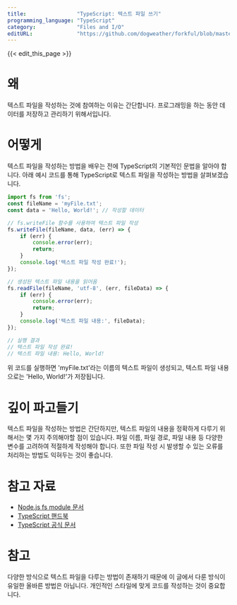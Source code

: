 ```yaml
---
title:                "TypeScript: 텍스트 파일 쓰기"
programming_language: "TypeScript"
category:             "Files and I/O"
editURL:              "https://github.com/dogweather/forkful/blob/master/content/ko/typescript/writing-a-text-file.md"
---
```


{{< edit_this_page >}}

# 왜

텍스트 파일을 작성하는 것에 참여하는 이유는 간단합니다. 프로그래밍을 하는 동안 데이터를 저장하고 관리하기 위해서입니다.

# 어떻게

텍스트 파일을 작성하는 방법을 배우는 전에 TypeScript의 기본적인 문법을 알아야 합니다. 아래 예시 코드를 통해 TypeScript로 텍스트 파일을 작성하는 방법을 살펴보겠습니다.

```TypeScript
import fs from 'fs';
const fileName = 'myFile.txt';
const data = 'Hello, World!'; // 작성할 데이터

// fs.writeFile 함수를 사용하여 텍스트 파일 작성
fs.writeFile(fileName, data, (err) => {
    if (err) {
        console.error(err);
        return;
    }
    console.log('텍스트 파일 작성 완료!');
});

// 생성된 텍스트 파일 내용을 읽어옴
fs.readFile(fileName, 'utf-8', (err, fileData) => {
    if (err) {
        console.error(err);
        return;
    }
    console.log('텍스트 파일 내용:', fileData);
});

// 실행 결과
// 텍스트 파일 작성 완료!
// 텍스트 파일 내용: Hello, World!
```

위 코드를 실행하면 'myFile.txt'라는 이름의 텍스트 파일이 생성되고, 텍스트 파일 내용으로는 'Hello, World!'가 저장됩니다.

# 깊이 파고들기

텍스트 파일을 작성하는 방법은 간단하지만, 텍스트 파일의 내용을 정확하게 다루기 위해서는 몇 가지 주의해야할 점이 있습니다. 파일 이름, 파일 경로, 파일 내용 등 다양한 변수를 고려하여 적절하게 작성해야 합니다. 또한 파일 작성 시 발생할 수 있는 오류를 처리하는 방법도 익혀두는 것이 좋습니다.

# 참고 자료

- [Node.js fs module 문서](https://nodejs.org/api/fs.html)
- [TypeScript 핸드북](https://typescript-kr.github.io/pages/handbook/basic-types.html)
- [TypeScript 공식 문서](https://www.typescriptlang.org/docs/handbook/intro.html)

# 참고

다양한 방식으로 텍스트 파일을 다루는 방법이 존재하기 때문에 이 글에서 다룬 방식이 유일한 올바른 방법은 아닙니다. 개인적인 스타일에 맞게 코드를 작성하는 것이 중요합니다.